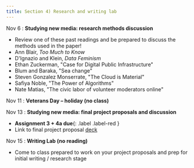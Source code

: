 ```yaml
---
title: Section 4) Research and writing lab
---
```

Nov 6
: **Studying new media: research methods discussion**
- Review one of these past readings and be prepared to discuss the methods used in the paper! 
- Ann Blair, _Too Much to Know_ 
- D'Ignazio and Klein, _Data Feminism_ 
- Ethan Zuckerman, "Case for Digital Public Infrastructure" 
- Blum and Baraka, "Sea change" 
- Steven Gonzalez Monserrate, "The Cloud is Material" 
- Safiya Noble, "The Power of Algorithms" 
- Nate Matias, "The civic labor of volunteer moderators online" 

Nov 11 
: **Veterans Day – holiday (no class)**

Nov 13
: **Studying new media: final project proposals and discussion**
- **Assignment 3 + 4a due**{: .label .label-red } 
- Link to final project proposal [deck](https://docs.google.com/presentation/d/1Bj-o7n-FFSSvJOwPSlliwFSyYSgkVTceT2M4Jb6qLjw/edit?usp=sharing)

Nov 15
: **Writing Lab (no reading)** 
- Come to class prepared to work on your project proposals and prep for initial writing / research stage 
